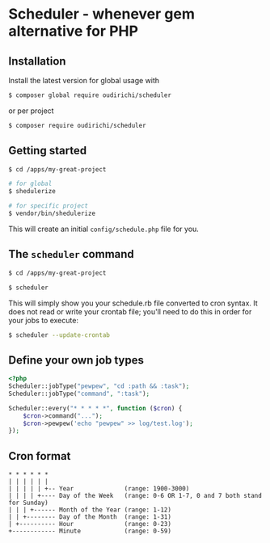# Scheduler - whenever gem alternative for PHP

## Installation

Install the latest version for global usage with
```bash
$ composer global require oudirichi/scheduler
```
or per project
```bash
$ composer require oudirichi/scheduler
```
## Getting started
```bash
$ cd /apps/my-great-project

# for global
$ shedulerize

# for specific project
$ vendor/bin/shedulerize
```

This will create an initial `config/schedule.php` file for you.

## The `scheduler` command

```bash
$ cd /apps/my-great-project

$ scheduler
```
This will simply show you your schedule.rb file converted to cron syntax. It does not read or write your crontab file; you'll need to do this in order for your jobs to execute:

```bash
$ scheduler --update-crontab
```

## Define your own job types
```php
<?php
Scheduler::jobType("pewpew", "cd :path && :task");
Scheduler::jobType("command", ":task");

Scheduler::every("* * * * *", function ($cron) {
    $cron->command("...");
    $cron->pewpew('echo "pewpew" >> log/test.log');
});
```

## Cron format
```
* * * * * *
| | | | | |
| | | | | +-- Year              (range: 1900-3000)
| | | | +---- Day of the Week   (range: 0-6 OR 1-7, 0 and 7 both stand for Sunday)
| | | +------ Month of the Year (range: 1-12)
| | +-------- Day of the Month  (range: 1-31)
| +---------- Hour              (range: 0-23)
+------------ Minute            (range: 0-59)
```
